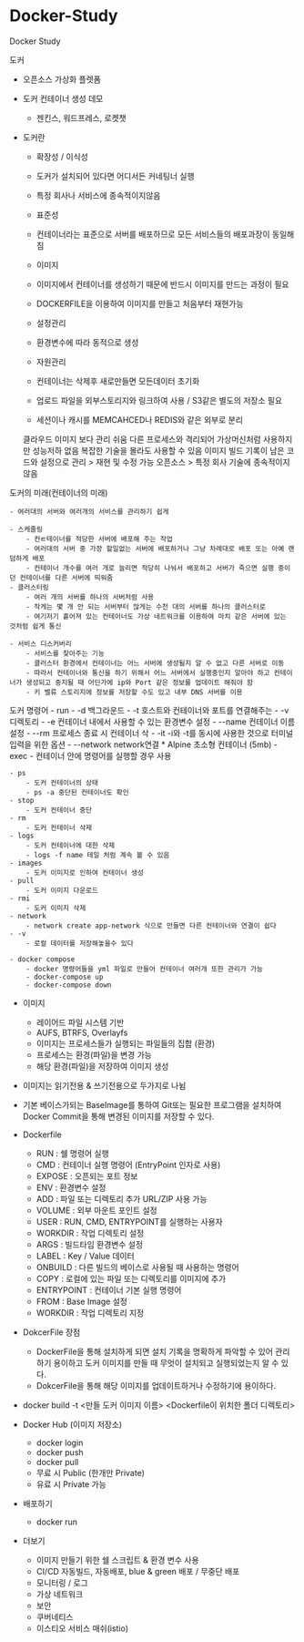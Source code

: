 # Docker-Study
Docker Study

도커

- 오픈소스 가상화 플렛폼

- 도커 컨테이너 생성 데모
	- 젠킨스, 워드프레스, 로켓챗

- 도커란

	- 확장성 / 이식성
	- 도커가 설치되어 있다면 어디서든 커네팅너 실행
	- 특정 회사나 서비스에 종속적이지않음

	- 표준성
	- 컨테이너라는 표준으로 서버를 배포하므로 모든 서비스들의 배포과장이 동일해짐
	
	- 이미지
	- 이미지에서 컨테이너를 생성하기 때문에 반드시 이미지를 만드는 과정이 필요
	- DOCKERFILE을 이용하여 이미지를 만들고 처음부터 재현가능

	- 설정관리
	- 환경변수에 따라 동적으로 생성

	- 자원관리
	- 컨테이너는 삭제후 새로만들면 모든데이터 초기화
	- 업로드 파일을 외부스토리지와 링크하여 사용 / S3같은 별도의 저장소 필요
	- 세션이나 캐시를 MEMCAHCED나 REDIS와 같은 외부로 분리


	클라우드 이미지 보다 관리 쉬움
	다른 프로세스와 격리되어 가상머신처럼 사용하지만 성능저하 없음
	복잡한 기술을 몰라도 사용할 수 있음
	이미지 빌드 기록이 남은
	코드와 설정으로 관리 > 재현 및 수정 가능
	오픈소스 > 특정 회사 기술에 종속적이지 않음

	
도커의 미래(컨테이너의 미래)

	- 여러대의 서버와 여러개의 서비스를 관리하기 쉽게

	- 스케줄링
		- 컨ㅌ테이너를 적당한 서버에 배포해 주는 작업
		- 여러대의 서버 중 가장 할일없는 서버에 배포하거나 그냥 차례대로 배포 또는 아예 랜덤하게 배포
		- 컨테이너 개수를 여러 개로 늘리면 적당히 나눠서 배포하고 서버가 죽으면 실행 중이던 컨테이너를 다른 서버에 띄워줌
	- 클러스터링
		- 여러 개의 서버를 하나의 서버처럼 사용
		- 작게는 몇 개 안 되는 서버부터 많게는 수천 대의 서버를 하나의 클러스터로
		- 여기저기 흩어져 있는 컨테이너도 가상 네트워크를 이용하여 마치 같은 서버에 있는 것처럼 쉽게 통신

	- 서비스 디스커버리
		- 서비스를 찾아주는 기능
		- 클러스터 환경에서 컨테이너는 어느 서버에 생성될지 알 수 없고 다른 서버로 이동
		- 따라서 컨테이너와 통신을 하기 위해서 어느 서버에서 실행중인지 알아야 하고 컨테이너가 생성되고 중지될 때 어딘가에 ip와 Port 같은 정보를 업데이트 해줘야 함
		- 키 벨류 스토리지에 정보를 저장할 수도 있고 내부 DNS 서버를 이용


도커 명령어
	- run 
		- -d 백그라운드
		- -t 호스트와 컨테이너와 포트를 연결해주는 
		- -v 디렉토리
		- -e 컨테이너 내에서 사용할 수 있는 환경변수 설정
		- --name 컨테이너 이름 설정
		- --rm 프로세스 종료 시 컨테이너 삭
		- -it -i와 -t를 동시에 사용한 것으로 터미널 입력을 위한 옵션
		- --network network연결
		* Alpine 초소형 컨테이너 (5mb)
	- exec 
		- 컨테이너 안에 명령어를 실행할 경우 사용

	- ps
		- 도커 컨테이너의 상태
		- ps -a 중단된 컨테이너도 확인
	- stop
		- 도커 컨테이너 중단
	- rm
		- 도커 컨테이너 삭제
	- logs
		- 도커 컨테이너에 대한 삭제
		- logs -f name 테일 처럼 계속 볼 수 있음
	- images
		- 도커 이미지로 인하여 컨테이너 생성
	- pull 
		- 도커 이미지 다운로드
	- rmi
		- 도커 이미지 삭제
	- network
		- network create app-network 식으로 만들면 다른 컨테이너와 연결이 쉽다
	- -v
		- 로컬 데이터를 저장해놓을수 있다

	- docker compose
		- docker 명령어들을 yml 파일로 만들어 컨테이너 여러개 또한 관리가 가능	 
		- docker-compose up
		- docker-compose down 	


- 이미지
	- 레이어드 파일 시스템 기반
	- AUFS, BTRFS, Overlayfs
	- 이미지는 프로세스들가 실행되는 파일들의 집합 (환경)
	- 프로세스는 환경(파일)을 변경 가능
	- 해당 환경(파일)을 저장하여 이미지 생성

- 이미지는 읽기전용 & 쓰기전용으로 두가지로 나뉨

- 기본 베이스가되는 BaseImage를 통하여 Git또는 필요한 프로그램을 설치하여 Docker Commit을 통해 변경된 이미지를 저장할 수 있다.

- Dockerfile
	- RUN : 쉘 명령어 실행
	- CMD : 컨테이너 실행 명령어 (EntryPoint 인자로 사용)
	- EXPOSE : 오픈되는 포트 정보
	- ENV : 환경변수 설정
	- ADD : 파일 또는 디렉토리 추가 URL/ZIP 사용 가능
	- VOLUME : 외부 마운트 포인트 설정 
	- USER : RUN, CMD, ENTRYPOINT를 실행하는 사용자
	- WORKDIR : 작업 디렉토리 설정
	- ARGS : 빌드타임 환경변수 설정
	- LABEL : Key / Value 데이터
	- ONBUILD : 다른 빌드의 베이스로 사용될 때 사용하는 명령어 
	- COPY : 로컬에 있는 파일 또는 디렉토리를 이미지에 추가
	- ENTRYPOINT : 컨테이너 기본 실행 명령어
	- FROM : Base Image 설정 
	- WORKDIR : 작업 디렉토리 지정

- DokcerFile 장점
	- DockerFile을 통해 설치하게 되면 설치 기록을 명확하게 파악할 수 있어 관리하기 용이하고 도커 이미지를 만들 때 무엇이 설치되고 실행되었는지 알 수 있다.
	- DokcerFile을 통해 해당 이미지를 업데이트하거나 수정하기에 용이하다.
	
	
- docker build -t <만들 도커 이미지 이름> <Dockerfile이 위치한 폴더 디렉토리>


- Docker Hub (이미지 저장소)
	- docker login
	- docker push <image>
	- docker pull <image>
	- 무료 시 Public (한개만 Private)
	- 유료 시 Private 가능
	
- 배포하기
	- docker run


- 더보기 
	- 이미지 만들기 위한 쉘 스크립트 & 환경 변수 사용
	- CI/CD 자동빌드, 자동배포, blue & green 배포 / 무중단 배포
	- 모니터링 / 로그
	- 가상 네트워크
	- 보안
	- 쿠버네티스
	- 이스티오 서비스 매쉬(istio)
